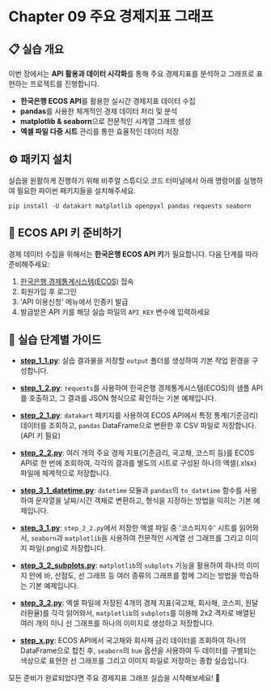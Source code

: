 # Chapter 09 주요 경제지표 그래프

## 📋 실습 개요
이번 장에서는 **API 활용과 데이터 시각화**를 통해 주요 경제지표를 분석하고 그래프로 표현하는 프로젝트를 진행합니다.
- **한국은행 ECOS API**를 활용한 실시간 경제지표 데이터 수집
- **pandas**를 사용한 체계적인 경제 데이터 처리 및 분석
- **matplotlib & seaborn**으로 전문적인 시계열 그래프 생성
- **엑셀 파일 다중 시트** 관리를 통한 효율적인 데이터 저장

## ⚙️ 패키지 설치
실습을 원활하게 진행하기 위해 비주얼 스튜디오 코드 터미널에서 아래 명령어를 실행하여 필요한 파이썬 패키지들을 설치해주세요.

```shell
pip install -U datakart matplotlib openpyxl pandas requests seaborn
```

## 🔑 ECOS API 키 준비하기
경제 데이터 수집을 위해서는 **한국은행 ECOS API 키**가 필요합니다. 다음 단계를 따라 준비해주세요:
1. [한국은행 경제통계시스템(ECOS)](https://ecos.bok.or.kr/) 접속
2. 회원가입 후 로그인
3. 'API 이용신청' 메뉴에서 인증키 발급
4. 발급받은 API 키를 해당 실습 파일의 `API_KEY` 변수에 입력하세요

## 🚀 실습 단계별 가이드

*   **[step_1_1.py](step_1_1.py)**: 실습 결과물을 저장할 `output` 폴더를 생성하여 기본 작업 환경을 구성합니다.

*   **[step_1_2.py](step_1_2.py)**: `requests`를 사용하여 한국은행 경제통계시스템(ECOS)의 샘플 API를 호출하고, 그 결과를 JSON 형식으로 확인하는 기본 예제입니다.

*   **[step_2_1.py](step_2_1.py)**: `datakart` 패키지를 사용하여 ECOS API에서 특정 통계(기준금리) 데이터를 조회하고, `pandas` DataFrame으로 변환한 후 CSV 파일로 저장합니다. (API 키 필요)

*   **[step_2_2.py](step_2_2.py)**: 여러 개의 주요 경제 지표(기준금리, 국고채, 코스피 등)를 ECOS API로 한 번에 조회하여, 각각의 결과를 별도의 시트로 구성된 하나의 엑셀(.xlsx) 파일에 체계적으로 저장합니다.

*   **[step_3_1_datetime.py](step_3_1_datetime.py)**: `datetime` 모듈과 `pandas`의 `to_datetime` 함수를 사용하여 문자열을 날짜/시간 객체로 변환하고, 형식을 지정하는 방법을 익히는 기본 예제입니다.

*   **[step_3_1.py](step_3_1.py)**: `step_2_2.py`에서 저장한 엑셀 파일 중 '코스피지수' 시트를 읽어와서, `seaborn`과 `matplotlib`을 사용하여 전문적인 시계열 선 그래프를 그리고 이미지 파일(.png)로 저장합니다.

*   **[step_3_2_subplots.py](step_3_2_subplots.py)**: `matplotlib`의 `subplots` 기능을 활용하여 하나의 이미지 안에 바, 산점도, 선 그래프 등 여러 종류의 그래프를 함께 그리는 방법을 학습하는 기본 예제입니다.

*   **[step_3_2.py](step_3_2.py)**: 엑셀 파일에 저장된 4개의 경제 지표(국고채, 회사채, 코스피, 원달러환율)를 각각 읽어와서, `matplotlib`의 `subplots`를 이용해 2x2 격자로 배열된 여러 개의 미니 선 그래프를 하나의 이미지로 생성하고 저장합니다.

*   **[step_x.py](step_x.py)**: ECOS API에서 국고채와 회사채 금리 데이터를 조회하여 하나의 DataFrame으로 합친 후, `seaborn`의 `hue` 옵션을 사용하여 두 데이터를 구별되는 색상으로 표현한 선 그래프를 그리고 이미지 파일로 저장하는 종합 실습입니다.

모든 준비가 완료되었다면 주요 경제지표 그래프 실습을 시작해보세요! 🚀